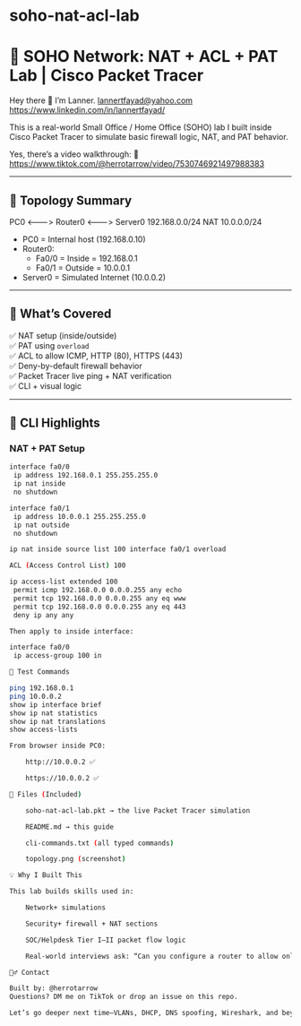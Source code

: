 # soho-nat-acl-lab

# 🧠 SOHO Network: NAT + ACL + PAT Lab | Cisco Packet Tracer

Hey there 👋 I’m Lanner. lannertfayad@yahoo.com https://www.linkedin.com/in/lannertfayad/

This is a real-world Small Office / Home Office (SOHO) lab I built inside Cisco Packet Tracer to simulate basic firewall logic, NAT, and PAT behavior.

Yes, there’s a video walkthrough:
🎥 https://www.tiktok.com/@herrotarrow/video/7530746921497988383

---

## 🧱 Topology Summary

PC0 <---> Router0 <---> Server0
192.168.0.0/24 NAT 10.0.0.0/24


- PC0 = Internal host (192.168.0.10)
- Router0:
  - Fa0/0 = Inside = 192.168.0.1
  - Fa0/1 = Outside = 10.0.0.1
- Server0 = Simulated Internet (10.0.0.2)

---

## 🧰 What’s Covered

✅ NAT setup (inside/outside)  
✅ PAT using `overload`  
✅ ACL to allow ICMP, HTTP (80), HTTPS (443)  
✅ Deny-by-default firewall behavior  
✅ Packet Tracer live ping + NAT verification  
✅ CLI + visual logic

---

## 🔧 CLI Highlights

### NAT + PAT Setup

```bash
interface fa0/0
 ip address 192.168.0.1 255.255.255.0
 ip nat inside
 no shutdown

interface fa0/1
 ip address 10.0.0.1 255.255.255.0
 ip nat outside
 no shutdown

ip nat inside source list 100 interface fa0/1 overload

ACL (Access Control List) 100

ip access-list extended 100
 permit icmp 192.168.0.0 0.0.0.255 any echo
 permit tcp 192.168.0.0 0.0.0.255 any eq www
 permit tcp 192.168.0.0 0.0.0.255 any eq 443
 deny ip any any

Then apply to inside interface:

interface fa0/0
 ip access-group 100 in

🧪 Test Commands

ping 192.168.0.1
ping 10.0.0.2
show ip interface brief
show ip nat statistics
show ip nat translations
show access-lists

From browser inside PC0:

    http://10.0.0.2 ✅

    https://10.0.0.2 ✅

📁 Files (Included)

    soho-nat-acl-lab.pkt → the live Packet Tracer simulation

    README.md → this guide

    cli-commands.txt (all typed commands)

    topology.png (screenshot)

💡 Why I Built This

This lab builds skills used in:

    Network+ simulations

    Security+ firewall + NAT sections

    SOC/Helpdesk Tier I–II packet flow logic

    Real-world interviews ask: “Can you configure a router to allow only web traffic?”

🙋‍♂️ Contact

Built by: @herrotarrow
Questions? DM me on TikTok or drop an issue on this repo.

Let’s go deeper next time—VLANs, DHCP, DNS spoofing, Wireshark, and beyond.
